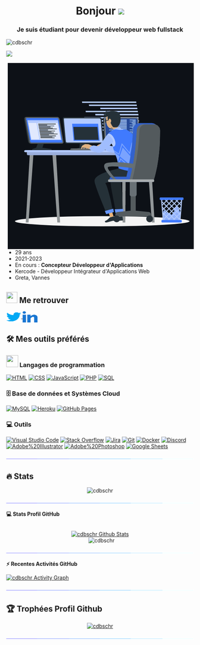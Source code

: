 <h1 align="center">Bonjour <img src="https://media.giphy.com/media/hvRJCLFzcasrR4ia7z/giphy.gif" width="35"></h1>
<h3 align="center">Je suis étudiant pour devenir <strong>développeur web fullstack</strong></h3>

<p align="left">
  <img src="https://komarev.com/ghpvc/?username=cdbschr&label=Vues%20du%20Profil&color=0e75b6&style=flat" alt="cdbschr"/>
</p>

<img src="https://readme-typing-svg.herokuapp.com?font=roboto&size=16&duration=4000&color=8256F7&center=true&vCenter=true&multiline=true&width=800&height=100&lines=D%C3%A9veloppeur+%C3%A9tudiant+recherchant+un+stage;+pour+la+p%C3%A9riode+du+;20+mars+2022+au+17+mai+2022">

<p>
  <img align="right" src="./img/anim_dev.gif" alt="cdbschr"/>
</p>

- 29 ans
- 2021-2023
- En cours : **Concepteur Développeur d'Applications**
- Kercode - Développeur Intégrateur d'Applications Web
- Greta, Vannes

##

## <img src="https://media.giphy.com/media/iY8CRBdQXODJSCERIr/giphy.gif" width="30" height="30"> Me retrouver

<p align="left">
  <a href="https://twitter.com/c_dbschr" target="_blank">
    <img align="center" src="./img/twitter.svg" alt="cdbschr" height="30" width="40" />
  </a>
  <a href="https://www.linkedin.com/in/cdbschr/" target="_blank">
    <img align="center" src="./img/linked-in-alt.svg" alt="cdbschr" height="30" width="40" />
  </a>
</p>

##

## 🛠️ Mes outils préférés

### <img src = "https://media2.giphy.com/media/QssGEmpkyEOhBCb7e1/giphy.gif?cid=ecf05e47a0n3gi1bfqntqmob8g9aid1oyj2wr3ds3mg700bl&rid=giphy.gif" width="32" height="32"> Langages de programmation

<p>
    <a href="https://github.com/search?q=user%3Acdbschr+language%3Ahtml"><img alt="HTML" src="https://img.shields.io/badge/HTML-E34F26.svg?logo=html5&logoColor=white"></a>
    <a href="https://github.com/search?q=user%3Acdbschr+language%3Acss"><img alt="CSS" src="https://img.shields.io/badge/CSS-1572B6.svg?logo=css3&logoColor=white"></a>
    <a href="https://github.com/search?q=user%3Acdbschr+language%3Ajavascript"><img alt="JavaScript" src="https://img.shields.io/badge/JavaScript-F7DF1E.svg?logo=javascript&logoColor=black"></a>
    <a href="https://github.com/search?q=user%3Acdbschr+language%3Aphp"><img alt="PHP" src="https://img.shields.io/badge/php-%23777BB4.svg?&logo=php&logoColor=white"></a>
    <a href="https://github.com/search?q=user%3Acdbschr+language%3Asql"><img alt="SQL" src="https://custom-icon-badges.herokuapp.com/badge/SQL-025E8C.svg?logo=database&logoColor=white"></a>
    <!-- <a href="https://github.com/search?q=user%3Acdbschr+language%3Ajava"><img alt="Java" src="https://img.shields.io/badge/Java-007396.svg?logo=java&logoColor=white"></a> -->
   
### 🗄️ Base de données et Systèmes Cloud

<p>
    <a href="#"><img alt="MySQL" src="https://img.shields.io/badge/MySQL-00f.svg?logo=mysql&logoColor=white"></a>
    <a href="#"><img alt="Heroku" src="https://img.shields.io/badge/Heroku-430098.svg?logo=heroku&logoColor=white"></a>
    <a href="#"><img alt="GitHub Pages" src="https://img.shields.io/badge/GitHub%20Pages-327FC7.svg?logo=github&logoColor=white"></a>
</p>

### 💻 Outils

<p>
    <a href="#"><img alt="Visual Studio Code" src="https://img.shields.io/badge/Visual%20Studio%20Code-0078d7.svg?logo=visual-studio-code&logoColor=white"></a>
    <a href="#"><img alt="Stack Overflow" src="https://img.shields.io/badge/-Stack%20Overflow-FE7A16?logo=stack-overflow&logoColor=white"></a>
    <a href="#"><img alt="Jira" src="https://img.shields.io/badge/jira-%230A0FFF.svg?&logo=jira&logoColor=white"></a>
    <a href="#"><img alt="Git" src="https://img.shields.io/badge/Git-F05033.svg?logo=git&logoColor=white"></a>
    <a href="#"><img alt="Docker" src="https://img.shields.io/badge/docker-%230db7ed.svg?&logo=docker&logoColor=white"></a>
    <a href="#"><img alt="Discord" src="https://img.shields.io/badge/Discord-430098.svg?logo=Discord&logoColor=white"></a>
    <a href="#"><img alt="Adobe%20Illustrator" src="https://img.shields.io/badge/Adobe%20Illustrator-FE7A16.svg?logo=Adobe%20Illustrator&logoColor=white"></a>
    <a href="#"><img alt="Adobe%20Photoshop" src="https://img.shields.io/badge/Adobe%20Photoshop-0078d7.svg?logo=Adobe%20Photoshop&logoColor=white"></a>
    <a href="#"><img alt="Google Sheets" src="https://img.shields.io/badge/Google%20Sheets-34A853.svg?logo=google%20sheets&logoColor=white"></a>
</p>

<img src="./img/line.gif"></a>

## 🔥 Stats

<p align="center">
  <img src="https://github-readme-streak-stats.herokuapp.com/?user=cdbschr&theme=algolia" alt="cdbschr"/>
</p>

<img src="./img/line.gif"></a>

<summary>
  <b>💻 Stats Profil GitHub</b>
</summary>
<br/>
<p align="center">
  <a href="https://github.com/anuraghazra/github-readme-stats"><img alt="cdbschr Github Stats" src="https://github-readme-stats.vercel.app/api?username=cdbschr&show_icons=true&count_private=true&theme=algolia" height="192px"/></a>
<br/>
&nbsp;
  <img src="https://github-readme-stats.vercel.app/api/top-langs?username=cdbschr&langs_count=5&show_icons=true&locale=en&layout=compact&theme=algolia" alt="cdbschr" height="192px"/>
</p>

<img src="./img/line.gif"></a>

  <summary><b>⚡ Recentes Activités GitHub</b></summary>
  
   <a href="https://github.com/cdbschr"><img alt="cdbschr Activity Graph" src="https://activity-graph.herokuapp.com/graph?username=cdbschr&custom_title=cdbschr's%20Contribution%20Graph&theme=react-dark" /></a>
   
   <img src="./img/line.gif"></a>

## :trophy: Trophées Profil Github

<p align="center"> <a href="https://github.com/ryo-ma/github-profile-trophy"><img src="https://github-profile-trophy.vercel.app/?username=cdbschr&layout=compact&theme=algolia" alt="cdbschr" /></a> </p>

<img src="./img/line.gif"></a>

##
